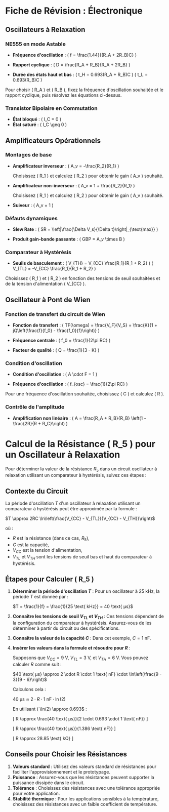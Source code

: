 # Fiche de Révision : Électronique

## Oscillateurs à Relaxation

### NE555 en mode Astable

- **Fréquence d'oscillation** :
  \( f = \frac{1.44}{(R_A + 2R_B)C} \)

- **Rapport cyclique** :
  \( D = \frac{R_A + R_B}{R_A + 2R_B} \)

- **Durée des états haut et bas** :
  \( t_H = 0.693(R_A + R_B)C \)
  \( t_L = 0.693(R_B)C \)

Pour choisir \( R_A \) et \( R_B \), fixez la fréquence d'oscillation souhaitée et le rapport cyclique, puis résolvez les équations ci-dessus.

### Transistor Bipolaire en Commutation

- **État bloqué** : \( I_C = 0 \)
- **État saturé** : \( I_C \geq 0 \)

## Amplificateurs Opérationnels

### Montages de base

- **Amplificateur inverseur** :
  \( A_v = -\frac{R_2}{R_1} \)

  Choisissez \( R_1 \) et calculez \( R_2 \) pour obtenir le gain \( A_v \) souhaité.

- **Amplificateur non-inverseur** :
  \( A_v = 1 + \frac{R_2}{R_1} \)

  Choisissez \( R_1 \) et calculez \( R_2 \) pour obtenir le gain \( A_v \) souhaité.

- **Suiveur** :
  \( A_v = 1 \)

### Défauts dynamiques

- **Slew Rate** :
  \( SR = \left|\frac{\Delta V_s}{\Delta t}\right|_{\text{max}} \)

- **Produit gain-bande passante** :
  \( GBP = A_v \times B \)

### Comparateur à Hystérésis

- **Seuils de basculement** :
  \( V_{TH} = V_{CC} \frac{R_1}{R_1 + R_2} \)
  \( V_{TL} = -V_{CC} \frac{R_1}{R_1 + R_2} \)

Choisissez \( R_1 \) et \( R_2 \) en fonction des tensions de seuil souhaitées et de la tension d'alimentation \( V_{CC} \).

## Oscillateur à Pont de Wien

### Fonction de transfert du circuit de Wien

- **Fonction de transfert** :
  \( TF(\omega) = \frac{V_F}{V_S} = \frac{K}{1 + jQ\left(\frac{f}{f_0} - \frac{f_0}{f}\right)} \)

- **Fréquence centrale** :
  \( f_0 = \frac{1}{2\pi RC} \)

- **Facteur de qualité** :
  \( Q = \frac{1}{3 - K} \)

### Condition d'oscillation

- **Condition d'oscillation** :
  \( A \cdot F = 1 \)

- **Fréquence d'oscillation** :
  \( f_{osc} = \frac{1}{2\pi RC} \)

Pour une fréquence d'oscillation souhaitée, choisissez \( C \) et calculez \( R \).

### Contrôle de l'amplitude

- **Amplification non linéaire** :
  \( A = \frac{R_A + R_B}{R_B} \left(1 - \frac{2R}{R + R_C}\right) \)

# Calcul de la Résistance \( R_5 \) pour un Oscillateur à Relaxation

Pour déterminer la valeur de la résistance $R_5$ dans un circuit oscillateur à relaxation utilisant un comparateur à hystérésis, suivez ces étapes :

## Contexte du Circuit

La période d'oscillation $T$ d'un oscillateur à relaxation utilisant un comparateur à hystérésis peut être approximée par la formule :

$T \approx 2RC \ln\left(\frac{V_{CC} - V_{TL}}{V_{CC} - V_{TH}}\right)$

où :
- $R$ est la résistance (dans ce cas, $R_5$),
- $C$ est la capacité,
- $V_{CC}$ est la tension d'alimentation,
- $V_{TL}$ et $V_{TH}$ sont les tensions de seuil bas et haut du comparateur à hystérésis.

## Étapes pour Calculer \( R_5 \)

1. **Déterminer la période d'oscillation $T$** :
   Pour un oscillateur à 25 kHz, la période $T$ est donnée par :

   $T = \frac{1}{f} = \frac{1}{25 \text{ kHz}} = 40 \text{ µs}$

2. **Connaître les tensions de seuil $V_{TL}$ et $V_{TH}$** :
   Ces tensions dépendent de la configuration du comparateur à hystérésis. Assurez-vous de les déterminer à partir du circuit ou des spécifications.

3. **Connaître la valeur de la capacité $C$** :
   Dans cet exemple, $C = 1 \text{ nF}$.

4. **Insérer les valeurs dans la formule et résoudre pour $R$** :

   Supposons que $V_{CC} = 9 \text{ V}$, $V_{TL} = 3 \text{ V}$, et $V_{TH} = 6 \text{ V}$. Vous pouvez calculer $R$ comme suit :

   $40 \text{ µs} \approx 2 \cdot R \cdot 1 \text{ nF} \cdot \ln\left(\frac{9 - 3}{9 - 6}\right)$

   Calculons cela :

   $40 \text{ µs} \approx 2 \cdot R \cdot 1 \text{ nF} \cdot \ln(2)$

   En utilisant \( \ln(2) \approx 0.693$ :

   \[ R \approx \frac{40 \text{ µs}}{2 \cdot 0.693 \cdot 1 \text{ nF}} \]

   \[ R \approx \frac{40 \text{ µs}}{1.386 \text{ nF}} \]

   \[ R \approx 28.85 \text{ kΩ} \]

## Conseils pour Choisir les Résistances

1. **Valeurs standard** : Utilisez des valeurs standard de résistances pour faciliter l'approvisionnement et le prototypage.
2. **Puissance** : Assurez-vous que les résistances peuvent supporter la puissance dissipée dans le circuit.
3. **Tolérance** : Choisissez des résistances avec une tolérance appropriée pour votre application.
4. **Stabilité thermique** : Pour les applications sensibles à la température, choisissez des résistances avec un faible coefficient de température.
